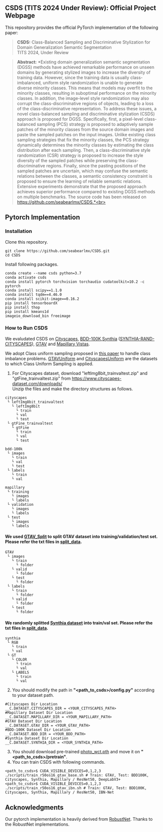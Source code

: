 ## CSDS (TITS 2024 Under Review): Official Project Webpage
This repository provides the official PyTorch implementation of the following paper:
> **CSDS:** Class-Balanced Sampling and Discriminative Stylization for Domain Generalization Semantic Segmentation<br>
> TITS 2024, Under Review<br>

> **Abstract:** 
*Existing domain generalization semantic segmentation (DGSS) methods have achieved remarkable performance on unseen domains by generating stylized images to increase the diversity of training data. However, since the training data is usually class-imbalanced, uniform style randomization is unable to generate diverse minority classes. This means that models may overfit to the minority classes, resulting in suboptimal performance on the minority classes. In addition, the image-level style randomization may also corrupt the class-discriminative regions of objects, leading to a loss of the class-discriminative representation. To address these issues, a novel class-balanced sampling and discriminative stylization (CSDS) approach is proposed for DGSS. Specifically, first, a pixel-level class-balanced sampling (PCS) strategy is proposed to adaptively sample patches of the minority classes from the source domain images and paste the sampled patches on the input images. Unlike existing class sampling strategies that fix the minority classes, the PCS strategy dynamically determines the minority classes by estimating the class distribution after each sampling. Then, a class-discriminative style randomization (CSR) strategy is proposed to increase the style diversity of the sampled patches while preserving the class-discriminative regions. Finally, since the pasting positions of the sampled patches are uncertain, which may confuse the semantic relations between the classes, a semantic consistency constraint is proposed to ensure the learning of reliable semantic relations. Extensive experiments demonstrate that the proposed approach achieves superior performance compared to existing DGSS methods on multiple benchmarks. The source code has been released on https://github.com/seabearlmx/CSDS.*<br>

## Pytorch Implementation
### Installation
Clone this repository.
```
git clone https://github.com/seabearlmx/CSDS.git
cd CSDS
```
Install following packages.
```
conda create --name csds python=3.7
conda activate csds
conda install pytorch torchvision torchaudio cudatoolkit=10.2 -c pytorch
conda install scipy==1.1.0
conda install tqdm==4.46.0
conda install scikit-image==0.16.2
pip install tensorboardX
pip install thop
pip install kmeans1d
imageio_download_bin freeimage
```
### How to Run CSDS
We evaludated CSDS on [Cityscapes](https://www.cityscapes-dataset.com/), [BDD-100K](https://bair.berkeley.edu/blog/2018/05/30/bdd/),[Synthia](https://synthia-dataset.net/downloads/) ([SYNTHIA-RAND-CITYSCAPES](http://synthia-dataset.net/download/808/)), [GTAV](https://download.visinf.tu-darmstadt.de/data/from_games/) and [Mapillary Vistas](https://www.mapillary.com/dataset/vistas?pKey=2ix3yvnjy9fwqdzwum3t9g&lat=20&lng=0&z=1.5).

We adopt Class uniform sampling proposed in [this paper](https://openaccess.thecvf.com/content_CVPR_2019/papers/Zhu_Improving_Semantic_Segmentation_via_Video_Propagation_and_Label_Relaxation_CVPR_2019_paper.pdf) to handle class imbalance problems. [GTAVUniform](https://github.com/shachoi/RobustNet/blob/0538c69954c030273b3df952f90347572ecac53b/datasets/gtav.py#L306) and [CityscapesUniform](https://github.com/shachoi/RobustNet/blob/0538c69954c030273b3df952f90347572ecac53b/datasets/cityscapes.py#L324) are the datasets to which Class Uniform Sampling is applied.


1. For Cityscapes dataset, download "leftImg8bit_trainvaltest.zip" and "gtFine_trainvaltest.zip" from https://www.cityscapes-dataset.com/downloads/<br>
Unzip the files and make the directory structures as follows.
```
cityscapes
 └ leftImg8bit_trainvaltest
   └ leftImg8bit
     └ train
     └ val
     └ test
 └ gtFine_trainvaltest
   └ gtFine
     └ train
     └ val
     └ test
```
```
bdd-100k
 └ images
   └ train
   └ val
   └ test
 └ labels
   └ train
   └ val
```
```
mapillary
 └ training
   └ images
   └ labels
 └ validation
   └ images
   └ labels
 └ test
   └ images
   └ labels
```

#### We used [GTAV_Split](https://download.visinf.tu-darmstadt.de/data/from_games/code/read_mapping.zip) to split GTAV dataset into training/validation/test set. Please refer the txt files in [split_data](https://github.com/seabearlmx/CSDS/tree/main/split_data).

```
GTAV
 └ images
   └ train
     └ folder
   └ valid
     └ folder
   └ test   
     └ folder
 └ labels
   └ train
     └ folder
   └ valid
     └ folder
   └ test   
     └ folder
```

#### We randomly splitted [Synthia dataset](http://synthia-dataset.net/download/808/) into train/val set. Please refer the txt files in [split_data](https://github.com/seabearlmx/CSDS/tree/main/split_data).

```
synthia
 └ RGB
   └ train
   └ val
 └ GT
   └ COLOR
     └ train
     └ val
   └ LABELS
     └ train
     └ val
```

2. You should modify the path in **"<path_to_csds>/config.py"** according to your dataset path.
```
#Cityscapes Dir Location
__C.DATASET.CITYSCAPES_DIR = <YOUR_CITYSCAPES_PATH>
#Mapillary Dataset Dir Location
__C.DATASET.MAPILLARY_DIR = <YOUR_MAPILLARY_PATH>
#GTAV Dataset Dir Location
__C.DATASET.GTAV_DIR = <YOUR_GTAV_PATH>
#BDD-100K Dataset Dir Location
__C.DATASET.BDD_DIR = <YOUR_BDD_PATH>
#Synthia Dataset Dir Location
__C.DATASET.SYNTHIA_DIR = <YOUR_SYNTHIA_PATH>
```
3. You should download pre-trained [photo_wct.pth](https://github.com/seabearlmx/CSDS/releases/tag/Pretrain) and move it on **"<path_to_csds>/pretrain"**.
4. You can train CSDS with following commands.
```
<path_to_csds>$ CUDA_VISIBLE_DEVICES=0,1,2,3 ./scripts/train_r50os16_gtav_base.sh # Train: GTAV, Test: BDD100K, Cityscapes, Synthia, Mapillary / ResNet50, DeepLabV3+
<path_to_csds>$ CUDA_VISIBLE_DEVICES=0,1,2,3 ./scripts/train_r50os16_gtav_ibn.sh # Train: GTAV, Test: BDD100K, Cityscapes, Synthia, Mapillary / ResNet50, IBN-Net
```

## Acknowledgments
Our pytorch implementation is heavily derived from [RobustNet](https://github.com/shachoi/RobustNet).
Thanks to the RobustNet implementations.

